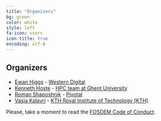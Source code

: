 ```yaml
---
title: "Organizers"
bg: green
color: white
style: left
fa-icon: users
icon-title: true
encoding: utf-8
---
```


## Organizers

* [Ewan Higgs](https://github.com/ehiggs) - [Western Digital](http://www.wdc.com)
* [Kenneth Hoste](https://github.com/boegel) - [HPC team at Ghent University](http://www.ugent.be/hpc/en)
* [Roman Shaposhnik](https://github.com/rvs) - [Pivotal](http://pivotal.io/) 
* [Vasia Kalavri](https://github.com/vasia) - [KTH Royal Institute of Technology (KTH)](http://www.kth.se)

Please, take a moment to read the [FOSDEM Code of Conduct](https://fosdem.org/2017/practical/conduct/).
